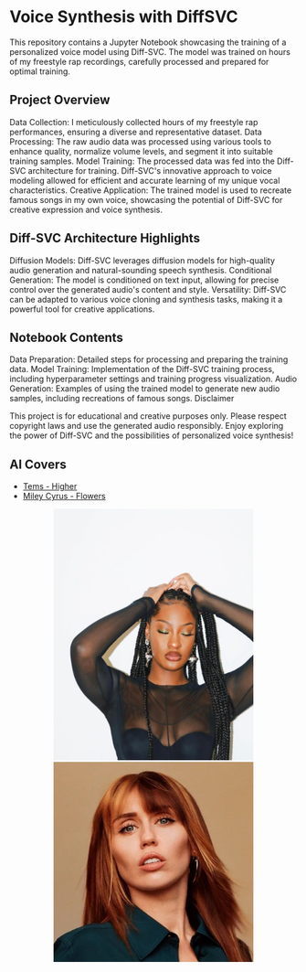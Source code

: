 # Voice Synthesis with DiffSVC

This repository contains a Jupyter Notebook showcasing the training of a personalized voice model using Diff-SVC. The model was trained on hours of my freestyle rap recordings, carefully processed and prepared for optimal training.

## Project Overview
Data Collection: I meticulously collected hours of my freestyle rap performances, ensuring a diverse and representative dataset.
Data Processing: The raw audio data was processed using various tools to enhance quality, normalize volume levels, and segment it into suitable training samples.
Model Training: The processed data was fed into the Diff-SVC architecture for training. Diff-SVC's innovative approach to voice modeling allowed for efficient and accurate learning of my unique vocal characteristics.
Creative Application: The trained model is used to recreate famous songs in my own voice, showcasing the potential of Diff-SVC for creative expression and voice synthesis.

## Diff-SVC Architecture Highlights
Diffusion Models: Diff-SVC leverages diffusion models for high-quality audio generation and natural-sounding speech synthesis.
Conditional Generation: The model is conditioned on text input, allowing for precise control over the generated audio's content and style.
Versatility: Diff-SVC can be adapted to various voice cloning and synthesis tasks, making it a powerful tool for creative applications.

## Notebook Contents
Data Preparation: Detailed steps for processing and preparing the training data.
Model Training: Implementation of the Diff-SVC training process, including hyperparameter settings and training progress visualization.
Audio Generation: Examples of using the trained model to generate new audio samples, including recreations of famous songs.
Disclaimer

This project is for educational and creative purposes only. Please respect copyright laws and use the generated audio responsibly.
Enjoy exploring the power of Diff-SVC and the possibilities of personalized voice synthesis!

## AI Covers

* [Tems - Higher](https://on.soundcloud.com/FatUMTk8Y83UgwsWA)
* [Miley Cyrus - Flowers](https://on.soundcloud.com/ZgXzwTq7E7C6fX3E9)

<p align="center">
  <a href="https://on.soundcloud.com/FatUMTk8Y83UgwsWA"><img src="79073f63-aebd-4239-855b-1b4e6fd06e55_1267x1592.jpg" width="350" title="hover text"></a>
  <a href="https://on.soundcloud.com/ZgXzwTq7E7C6fX3E9"><img src="N_4GgJ-0_400x400.jpg" width="350" title="hover text"></a>
</p>
